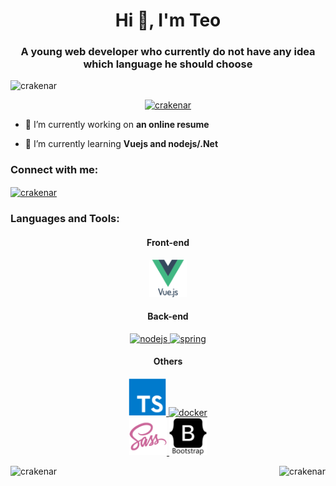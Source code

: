 <h1 align="center">Hi 👋, I'm Teo</h1>
<h3 align="center">A young web developer who currently do not have any idea which language he should choose</h3>

<p align="left"> <img src="https://komarev.com/ghpvc/?username=crakenar&label=Profile%20views&color=0e75b6&style=flat" alt="crakenar" /> </p>

<p align="center" width="100%"> <a href="https://github.com/ryo-ma/github-profile-trophy"><img src="https://github-profile-trophy.vercel.app/?username=crakenar&row=2&column=3" alt="crakenar" /></a> </p>

- 🔭 I’m currently working on **an online resume**

- 🌱 I’m currently learning **Vuejs and nodejs/.Net**

<h3 align="left">Connect with me:</h3>
<p align="left">
<a href="https://stackoverflow.com/users/crakenar" target="blank"><img align="center" src="https://raw.githubusercontent.com/rahuldkjain/github-profile-readme-generator/master/src/images/icons/Social/stack-overflow.svg" alt="crakenar" height="30" width="40" /></a>
</p>

<h3 align="left">Languages and Tools:</h3>
<p> </p>
<h4 align="center">Front-end </h4>
<p align="center">
  <a href="https://vuejs.org/" target="_blank" rel="noreferrer">
    <img src="https://raw.githubusercontent.com/devicons/devicon/master/icons/vuejs/vuejs-original-wordmark.svg" alt="vuejs" width="60" height="60"/>
  </a>

</p>
<h4 align="center" >Back-end </h4>
<p align="center">
  <a href="https://nodejs.org/en" target="_blank" rel="noreferrer">
    <img src="https://www.vectorlogo.zone/logos/nodejs/nodejs-icon.svg" alt="nodejs" width="60" height="60"/>
  </a>
  <a href="https://laravel.com/" target="_blank" rel="noreferrer">
    <img src="https://www.vectorlogo.zone/logos/laravel/laravel-ar21.svg" alt="spring" width="120" height="60"/>
  </a>
</p>
<h4  align="center">Others </h4>
<div class="row" align="center">
  <div class="col-lg-4">
   <a href="https://www.typescriptlang.org/" target="_blank" rel="noreferrer">
    <img src="https://raw.githubusercontent.com/devicons/devicon/master/icons/typescript/typescript-original.svg" alt="typescript" width="60" height="60"/>
  </a>
      <a href="https://www.docker.com/" target="_blank" rel="noreferrer">
    <img src="https://www.vectorlogo.zone/logos/docker/docker-icon.svg" alt="docker" width="60" height="60"/>
  </a>
 </div>
   <a href="https://sass-lang.com" target="_blank" rel="noreferrer">
    <img src="https://raw.githubusercontent.com/devicons/devicon/master/icons/sass/sass-original.svg" alt="sass" width="60" height="60"/>
  </a>
  <a href="https://getbootstrap.com" target="_blank" rel="noreferrer">
    <img src="https://raw.githubusercontent.com/devicons/devicon/master/icons/bootstrap/bootstrap-plain-wordmark.svg" alt="bootstrap" width="60" height="60"/>
  </a>
</div>

<p><img align="left" src="https://github-readme-stats.vercel.app/api/top-langs?username=crakenar&theme=tokyonight&show_icons=true&locale=en&layout=compact" alt="crakenar" /></p>

<p><img align="right" src="https://github-readme-stats.vercel.app/api?username=crakenar&show_icons=true&theme=tokyonight&locale=en" alt="crakenar" /></p>
